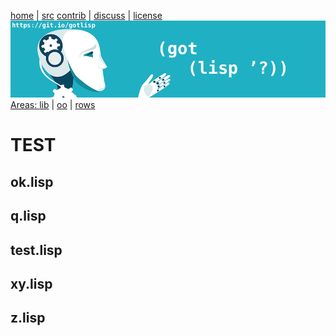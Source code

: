 

[home](http://git.io/gotlisp) | [src](http://github.com/timm/lisp) [contrib](https://github.com/timm/lisp/blob/master/CONTRIBUTING.md) | [discuss](https://github.com/timm/lisp/issues) | [license](https://github.com/timm/lisp/blob/master/LICENSE)<br>
<a href="https://git.io/gotlisp"><img src="https://raw.githubusercontent.com/timm/lisp/master/etc/img/gotlisp.png"><br>
Areas: [lib](https://github.com/timm/lisp/tree/master/src/lib) | 
[oo](https://github.com/timm/lisp/tree/master/src/oo)  | 
[rows](https://github.com/timm/lisp/tree/master/src/rows)   

# TEST




## ok.lisp



## q.lisp



## test.lisp



## xy.lisp



## z.lisp

